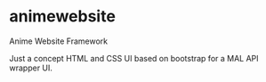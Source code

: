 # animewebsite
Anime Website Framework

Just a concept HTML and CSS UI based on bootstrap for a MAL API wrapper UI.
